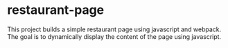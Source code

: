 # restaurant-page

This project builds a simple restaurant page using javascript and webpack. The goal is to dynamically display the content of the page using javascript.
